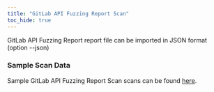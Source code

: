 ```yaml
---
title: "GitLab API Fuzzing Report Scan"
toc_hide: true
---
```

GitLab API Fuzzing Report report file can be imported in JSON format (option --json)

### Sample Scan Data
Sample GitLab API Fuzzing Report Scan scans can be found [here](https://github.com/DefectDojo/django-DefectDojo/tree/master/unittests/scans/gitlab_api_fuzzing).

